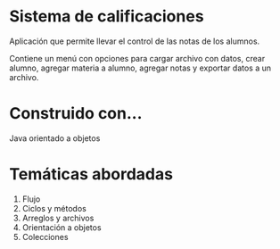 # Sistema de calificaciones

Aplicación que permite llevar el control de las notas de los alumnos.

Contiene un menú con opciones para cargar archivo con datos, crear alumno, agregar materia a
alumno, agregar notas y exportar datos a un archivo.

# Construido con...

Java orientado a objetos

# Temáticas abordadas

 1. Flujo
 2. Ciclos y métodos
 3. Arreglos y archivos
 4. Orientación a objetos
 5. Colecciones
